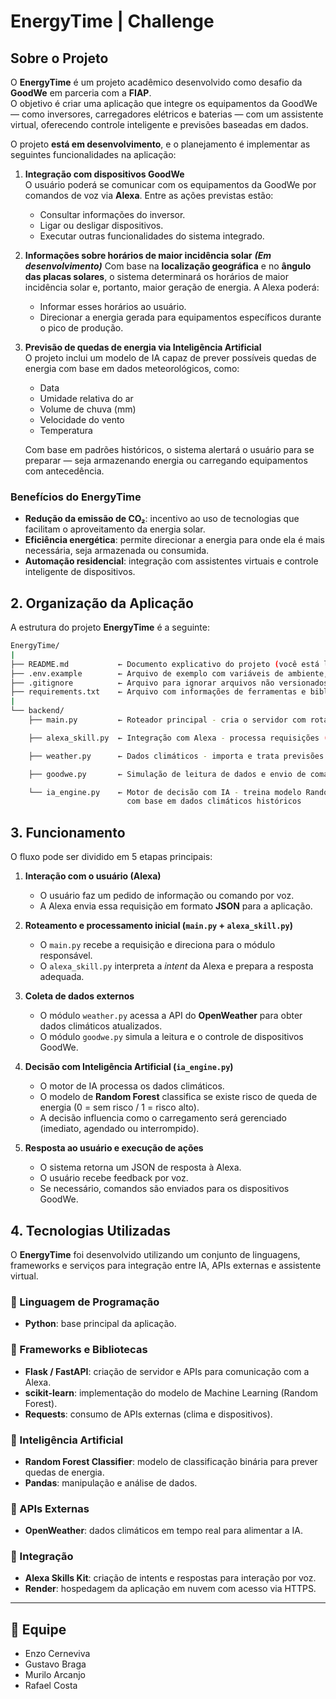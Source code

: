 # EnergyTime | Challenge

## Sobre o Projeto

O **EnergyTime** é um projeto acadêmico desenvolvido como desafio da **GoodWe** em parceria com a **FIAP**.  
O objetivo é criar uma aplicação que integre os equipamentos da GoodWe — como inversores, carregadores elétricos e baterias — com um assistente virtual, oferecendo controle inteligente e previsões baseadas em dados.  

O projeto **está em desenvolvimento**, e o planejamento é implementar as seguintes funcionalidades na aplicação:

1. **Integração com dispositivos GoodWe**  
   O usuário poderá se comunicar com os equipamentos da GoodWe por comandos de voz via **Alexa**. Entre as ações previstas estão:  
   - Consultar informações do inversor.  
   - Ligar ou desligar dispositivos.  
   - Executar outras funcionalidades do sistema integrado.  

2. **Informações sobre horários de maior incidência solar**  ***(Em desenvolvimento)***
   Com base na **localização geográfica** e no **ângulo das placas solares**, o sistema determinará os horários de maior incidência solar e, portanto, maior geração de energia. A Alexa poderá:  
   - Informar esses horários ao usuário.  
   - Direcionar a energia gerada para equipamentos específicos durante o pico de produção.  

3. **Previsão de quedas de energia via Inteligência Artificial**  
   O projeto inclui um modelo de IA capaz de prever possíveis quedas de energia com base em dados meteorológicos, como:  
   - Data  
   - Umidade relativa do ar  
   - Volume de chuva (mm)  
   - Velocidade do vento  
   - Temperatura  

   Com base em padrões históricos, o sistema alertará o usuário para se preparar — seja armazenando energia ou carregando equipamentos com antecedência.  

### Benefícios do EnergyTime
- **Redução da emissão de CO₂**: incentivo ao uso de tecnologias que facilitam o aproveitamento da energia solar.  
- **Eficiência energética**: permite direcionar a energia para onde ela é mais necessária, seja armazenada ou consumida.  
- **Automação residencial**: integração com assistentes virtuais e controle inteligente de dispositivos.  

## 2. Organização da Aplicação

A estrutura do projeto **EnergyTime** é a seguinte:

```bash
EnergyTime/
|
├── README.md           ← Documento explicativo do projeto (você está lendo agora)
├── .env.example        ← Arquivo de exemplo com variáveis de ambiente, senhas e acessos
├── .gitignore          ← Arquivo para ignorar arquivos não versionados
├── requirements.txt    ← Arquivo com informações de ferramentas e bibliotecas utilizadas para importação
|
└── backend/
    ├── main.py         ← Roteador principal - cria o servidor com rotas HTTPS para comunicação com a Alexa

    ├── alexa_skill.py  ← Integração com Alexa - processa requisições (Intents) em JSON e retorna respostas JSON

    ├── weather.py      ← Dados climáticos - importa e trata previsões do OpenWeather para uso na IA

    ├── goodwe.py       ← Simulação de leitura de dados e envio de comandos para equipamentos GoodWe

    └── ia_engine.py    ← Motor de decisão com IA - treina modelo RandomForest para prever quedas de energia
                          com base em dados climáticos históricos 
```

## 3. Funcionamento

O fluxo pode ser dividido em 5 etapas principais:

1. **Interação com o usuário (Alexa)**  
   - O usuário faz um pedido de informação ou comando por voz.  
   - A Alexa envia essa requisição em formato **JSON** para a aplicação.  

2. **Roteamento e processamento inicial (`main.py` + `alexa_skill.py`)**  
   - O `main.py` recebe a requisição e direciona para o módulo responsável.  
   - O `alexa_skill.py` interpreta a *intent* da Alexa e prepara a resposta adequada.  

3. **Coleta de dados externos**  
   - O módulo `weather.py` acessa a API do **OpenWeather** para obter dados climáticos atualizados.  
   - O módulo `goodwe.py` simula a leitura e o controle de dispositivos GoodWe.  

4. **Decisão com Inteligência Artificial (`ia_engine.py`)**  
   - O motor de IA processa os dados climáticos.  
   - O modelo de **Random Forest** classifica se existe risco de queda de energia (0 = sem risco / 1 = risco alto).  
   - A decisão influencia como o carregamento será gerenciado (imediato, agendado ou interrompido).  

5. **Resposta ao usuário e execução de ações**  
   - O sistema retorna um JSON de resposta à Alexa.  
   - O usuário recebe feedback por voz.  
   - Se necessário, comandos são enviados para os dispositivos GoodWe.
  
## 4. Tecnologias Utilizadas

O **EnergyTime** foi desenvolvido utilizando um conjunto de linguagens, frameworks e serviços para integração entre IA, APIs externas e assistente virtual.

### 🔹 Linguagem de Programação
- **Python**: base principal da aplicação.

### 🔹 Frameworks e Bibliotecas
- **Flask / FastAPI**: criação de servidor e APIs para comunicação com a Alexa.
- **scikit-learn**: implementação do modelo de Machine Learning (Random Forest).
- **Requests**: consumo de APIs externas (clima e dispositivos).

### 🔹 Inteligência Artificial
- **Random Forest Classifier**: modelo de classificação binária para prever quedas de energia.
- **Pandas**: manipulação e análise de dados.

### 🔹 APIs Externas
- **OpenWeather**: dados climáticos em tempo real para alimentar a IA.

### 🔹 Integração
- **Alexa Skills Kit**: criação de intents e respostas para interação por voz.
- **Render**: hospedagem da aplicação em nuvem com acesso via HTTPS.

---

## 👥 Equipe
- Enzo Cerneviva
- Gustavo Braga
- Murilo Arcanjo
- Rafael Costa

